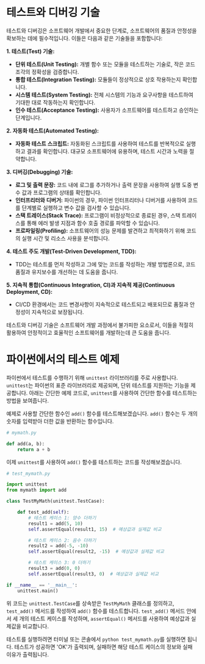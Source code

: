 # 테스트와 디버깅 기술

테스트와 디버깅은 소프트웨어 개발에서 중요한 단계로, 소프트웨어의 품질과 안정성을 확보하는 데에 필수적입니다. 이들은 다음과 같은 기술들을 포함합니다:

**1. 테스트(Test) 기술:**
- **단위 테스트(Unit Testing):** 개별 함수 또는 모듈을 테스트하는 기술로, 작은 코드 조각의 정확성을 검증합니다.
- **통합 테스트(Integration Testing):** 모듈들이 정상적으로 상호 작용하는지 확인합니다.
- **시스템 테스트(System Testing):** 전체 시스템의 기능과 요구사항을 테스트하여 기대한 대로 작동하는지 확인합니다.
- **인수 테스트(Acceptance Testing):** 사용자가 소프트웨어를 테스트하고 승인하는 단계입니다.

**2. 자동화 테스트(Automated Testing):**
- **자동화 테스트 스크립트:** 자동화된 스크립트를 사용하여 테스트를 반복적으로 실행하고 결과를 확인합니다. 대규모 소프트웨어에 유용하며, 테스트 시간과 노력을 절약합니다.

**3. 디버깅(Debugging) 기술:**
- **로그 및 출력 문장:** 코드 내에 로그를 추가하거나 출력 문장을 사용하여 실행 도중 변수 값과 프로그램의 상태를 확인합니다.
- **인터프리터와 디버거:** 파이썬의 경우, 파이썬 인터프리터나 디버거를 사용하여 코드를 단계별로 실행하고 변수 값을 검사할 수 있습니다.
- **스택 트레이스(Stack Trace):** 프로그램이 비정상적으로 종료된 경우, 스택 트레이스를 통해 에러 발생 지점과 함수 호출 경로를 파악할 수 있습니다.
- **프로파일링(Profiling):** 소프트웨어의 성능 문제를 발견하고 최적화하기 위해 코드의 실행 시간 및 리소스 사용을 분석합니다.

**4. 테스트 주도 개발(Test-Driven Development, TDD):**
- TDD는 테스트를 먼저 작성하고 그에 맞는 코드를 작성하는 개발 방법론으로, 코드 품질과 유지보수를 개선하는 데 도움을 줍니다.

**5. 지속적 통합(Continuous Integration, CI)과 지속적 제공(Continuous Deployment, CD):**
- CI/CD 환경에서는 코드 변경사항이 지속적으로 테스트되고 배포되므로 품질과 안정성이 지속적으로 보장됩니다.

테스트와 디버깅 기술은 소프트웨어 개발 과정에서 불가피한 요소로서, 이들을 적절히 활용하여 안정적이고 효율적인 소프트웨어를 개발하는데 큰 도움을 줍니다.

# 파이썬에서의 테스트 예제
파이썬에서 테스트를 수행하기 위해 `unittest` 라이브러리를 주로 사용합니다. `unittest`는 파이썬의 표준 라이브러리로 제공되며, 단위 테스트를 지원하는 기능을 제공합니다. 아래는 간단한 예제 코드로, `unittest`를 사용하여 간단한 함수를 테스트하는 방법을 보여줍니다.

예제로 사용할 간단한 함수인 `add()` 함수를 테스트해보겠습니다. `add()` 함수는 두 개의 숫자를 입력받아 더한 값을 반환하는 함수입니다.

```python
# mymath.py

def add(a, b):
    return a + b
```

이제 `unittest`를 사용하여 `add()` 함수를 테스트하는 코드를 작성해보겠습니다.

```python
# test_mymath.py

import unittest
from mymath import add

class TestMyMath(unittest.TestCase):

    def test_add(self):
        # 테스트 케이스 1: 양수 더하기
        result1 = add(5, 10)
        self.assertEqual(result1, 15)  # 예상값과 실제값 비교

        # 테스트 케이스 2: 음수 더하기
        result2 = add(-5, -10)
        self.assertEqual(result2, -15)  # 예상값과 실제값 비교

        # 테스트 케이스 3: 0 더하기
        result3 = add(0, 0)
        self.assertEqual(result3, 0)  # 예상값과 실제값 비교

if __name__ == '__main__':
    unittest.main()
```

위 코드는 `unittest.TestCase`를 상속받은 `TestMyMath` 클래스를 정의하고, `test_add()` 메서드를 작성하여 `add()` 함수를 테스트합니다. `test_add()` 메서드 안에서 세 개의 테스트 케이스를 작성하며, `assertEqual()` 메서드를 사용하여 예상값과 실제값을 비교합니다.

테스트를 실행하려면 터미널 또는 콘솔에서 `python test_mymath.py`를 실행하면 됩니다. 테스트가 성공하면 'OK'가 출력되며, 실패하면 해당 테스트 케이스의 정보와 실패 이유가 출력됩니다.